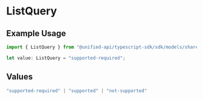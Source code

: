 # ListQuery

## Example Usage

```typescript
import { ListQuery } from "@unified-api/typescript-sdk/sdk/models/shared";

let value: ListQuery = "supported-required";
```

## Values

```typescript
"supported-required" | "supported" | "not-supported"
```